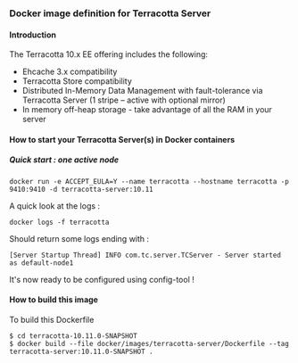### Docker image definition for Terracotta Server

#### Introduction

The Terracotta 10.x EE offering includes the following:

 *  Ehcache 3.x compatibility
 *  Terracotta Store compatibility
 *  Distributed In-Memory Data Management with fault-tolerance via Terracotta Server (1 stripe – active with optional mirror)
 *  In memory off-heap storage - take advantage of all the RAM in your server


#### How to start your Terracotta Server(s) in Docker containers

##### Quick start : one active node

    docker run -e ACCEPT_EULA=Y --name terracotta --hostname terracotta -p 9410:9410 -d terracotta-server:10.11

A quick look at the logs :

    docker logs -f terracotta

Should return some logs ending with :

    [Server Startup Thread] INFO com.tc.server.TCServer - Server started as default-node1

It's now ready to be configured using config-tool !

#### How to build this image

To build this Dockerfile

    $ cd terracotta-10.11.0-SNAPSHOT
    $ docker build --file docker/images/terracotta-server/Dockerfile --tag terracotta-server:10.11.0-SNAPSHOT .